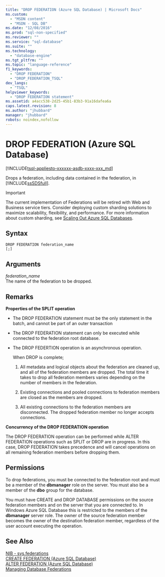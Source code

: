 ```yaml
---
title: "DROP FEDERATION (Azure SQL Database) | Microsoft Docs"
ms.custom: 
  - "MSDN content"
  - "MSDN - SQL DB"
ms.date: "12/08/2016"
ms.prod: "sql-non-specified"
ms.reviewer: ""
ms.service: "sql-database"
ms.suite: ""
ms.technology: 
  - "database-engine"
ms.tgt_pltfrm: ""
ms.topic: "language-reference"
f1_keywords: 
  - "DROP FEDERATION"
  - "DROP_FEDERATION_TSQL"
dev_langs: 
  - "TSQL"
helpviewer_keywords: 
  - "DROP FEDERATION statement"
ms.assetid: a4acc538-2d25-45b1-83b3-91a16dafea6a
caps.latest.revision: 8
ms.author: "jhubbard"
manager: "jhubbard"
robots: noindex,nofollow
---
```

# DROP FEDERATION (Azure SQL Database)
[!INCLUDE[tsql-appliesto-xxxxxx-asdb-xxxx-xxx_md](../a9retired/includes/tsql-appliesto-xxxxxx-asdb-xxxx-xxx-md.md)]

  Drops a federation, including data contained in the federation, in [!INCLUDE[ssSDSfull](../a9retired/includes/sssdsfull-md.md)].  
  
> [!IMPORTANT]  
>  The current implementation of Federations will be retired with Web and Business service tiers. Consider deploying custom sharding solutions to maximize scalability, flexibility, and performance. For more information about custom sharding, see [Scaling Out Azure SQL Databases](http://go.microsoft.com/fwlink/?LinkId=397318).  
  
## Syntax  
  
```  
DROP FEDERATION federation_name  
[;]   
```  
  
## Arguments  
 *federation_name*  
 The name of the federation to be dropped.  
  
## Remarks  
 **Properties of the SPLIT operation**  
  
-   The DROP FEDERATION statement must be the only statement in the batch, and cannot be part of an outer transaction  
  
-   The DROP FEDERATION statement can only be executed while connected to the federation root database.  
  
-   The DROP FEDERTION operation is an asynchronous operation.  
  
     When DROP is complete;  
  
    1.  All metadata and logical objects about the federation are cleaned up, and all of the federation members are dropped. The total time it takes to drop all federation members varies depending on the number of members in the federation.  
  
    2.  Existing connections and pooled connections to federation members are closed as the members are dropped.  
  
    3.  All existing connections to the federation members are disconnected. The dropped federation member no longer accepts connections.  
  
 **Concurrency of the DROP FEDERATION operation**  
  
 The DROP FEDERATION operation can be performed while ALTER FEDERATION operations such as SPLIT or DROP are in progress. In this case, DROP FEDERATION takes precedence and will cancel operations on all remaining federation members before dropping them.  
  
## Permissions  
 To drop federations, you must be connected to the federation root and must be a member of the **dbmanager** role on the server. You must also be a member of the **dbo** group for the database.  
  
 You must have CREATE and DROP DATABASE permissions on the source federation members and on the server that you are connected to. In Windows Azure SQL Database this is restricted to the members of the **dbmanager** server role. The owner of the source federation member becomes the owner of the destination federation member, regardless of the user account executing the operation.  
  
## See Also  
 [NIB - sys.federations](http://msdn.microsoft.com/en-us/d6394ca6-9593-458f-9fe0-d6b0882e9a5e)   
 [CREATE FEDERATION &#40;Azure SQL Database&#41;](../a9retired/create-federation-azure-sql-database.md)   
 [ALTER FEDERATION &#40;Azure SQL Database&#41;](../a9retired/alter-federation-azure-sql-database.md)   
 [Managing Database Federations](http://msdn.microsoft.com/library/windowsazure/hh597455.aspx)  
  
  